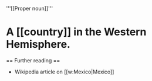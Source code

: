 '''[[Proper noun]]'''

# A [[country]] in the Western Hemisphere.

== Further reading ==

* Wikipedia article on [[w:Mexico|Mexico]]